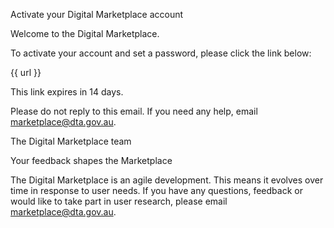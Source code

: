 Activate your Digital Marketplace account

Welcome to the Digital Marketplace.

To activate your account and set a password, please click the link below:

{{ url }}

This link expires in 14 days.

Please do not reply to this email. If you need any help, email [marketplace@dta.gov.au](mailto:marketplace@dta.gov.au).

The Digital Marketplace team
  
Your feedback shapes the Marketplace

The Digital Marketplace is an agile development. 
This means it evolves over time in response to user needs. 
If you have any questions, feedback or would like to take part in user research, 
please email [marketplace@dta.gov.au](mailto:marketplace@dta.gov.au).

